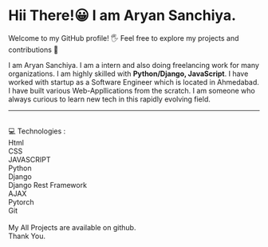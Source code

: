 # Hii There!&#128512; I am Aryan Sanchiya. 
Welcome to my GitHub profile! &#128400; Feel free to explore my projects and contributions &#129309;

I am Aryan Sanchiya. I am a intern and also doing freelancing work for many organizations. I am highly skilled with <b>Python/Django, JavaScript</b>. I have worked with startup as a Software Engineer which is located in Ahmedabad. I have built various Web-Appllications from the scratch. I am someone who always curious to learn new tech in this rapidly evolving field.
<hr>
<br>
&#128187; Technologies :<br>
Html<br>
CSS<br>
JAVASCRIPT<br>
Python<br>
Django<br>
Django Rest Framework<br>
AJAX<br>
Pytorch<br>
Git<br>
<br>
My All Projects are available on github.
<br>
Thank You.
